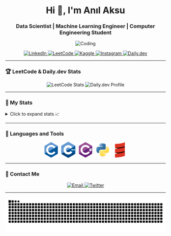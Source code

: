 <h1 align="center">Hi 👋, I'm Anıl Aksu</h1>
<h3 align="center">Data Scientist | Machine Learning Engineer | Computer Engineering Student</h3>

<p align="center">
  <img src="https://media.giphy.com/media/qgQUggAC3Pfv687qPC/giphy.gif" alt="Coding" width="100" height="100"/>
</p>

<p align="center">
  <a href="https://linkedin.com/in/anilaksu" target="_blank">
    <img src="https://img.shields.io/badge/LinkedIn-0077B5?style=for-the-badge&logo=linkedin&logoColor=white" alt="LinkedIn"/>
  </a>
  <a href="https://leetcode.com/anill056/" target="_blank">
    <img src="https://img.shields.io/badge/LeetCode-FFA116?style=for-the-badge&logo=leetcode&logoColor=white" alt="LeetCode"/>
  </a>
  <a href="https://kaggle.com/anill056" target="_blank">
    <img src="https://img.shields.io/badge/Kaggle-20BEFF?style=for-the-badge&logo=kaggle&logoColor=white" alt="Kaggle"/>
  </a>
  <a href="https://instagram.com/anilaks_16" target="_blank">
    <img src="https://img.shields.io/badge/Instagram-E4405F?style=for-the-badge&logo=instagram&logoColor=white" alt="Instagram"/>
  </a>
  <a href="https://app.daily.dev/anill056" target="_blank">
    <img src="https://img.shields.io/badge/Daily.dev-121212?style=for-the-badge&logo=daily.dev&logoColor=white" alt="Daily.dev"/>
  </a>
</p>

---

### 🏆 LeetCode & Daily.dev Stats

<p align="center">
  <img src="https://leetcard.jacoblin.cool/anill056?theme=dark&font=Karma&ext=contest" alt="LeetCode Stats" width="400"/>
  <img src="https://api.daily.dev/devcards/anill056.svg" width="400" alt="Daily.dev Profile"/>
</p>

---

### 🌟 My Stats

<details>
  <summary>Click to expand stats 📈</summary>
  <p><img align="center" src="https://github-readme-stats.vercel.app/api?username=anill056&show_icons=true&theme=dark&border_radius=15" width="360" alt="My Stats" /></p>
  <p><img align="center" src="https://github-readme-stats.vercel.app/api/top-langs/?username=anill056&layout=compact&theme=dark&border_radius=15" width="360" alt="Top Languages" /></p>
  <p><img align="center" src="https://github-readme-streak-stats.herokuapp.com/?user=anill056&theme=dark&border_radius=15" width="360" alt="Streak Stats" /></p>
  <p align="center"><img src="https://komarev.com/ghpvc/?username=anill056&label=Profile%20Views&color=0e75b6&style=flat" width="150" alt="Profile Views" /></p>
</details>

---

### 🔧 Languages and Tools

<p align="center">
  <a href="https://www.cprogramming.com/" target="_blank"><img src="https://raw.githubusercontent.com/devicons/devicon/master/icons/c/c-original.svg" alt="C" width="50" height="50"/></a>
  <a href="https://www.w3schools.com/cpp/" target="_blank"><img src="https://raw.githubusercontent.com/devicons/devicon/master/icons/cplusplus/cplusplus-original.svg" alt="C++" width="50" height="50"/></a>
  <a href="https://www.w3schools.com/cs/" target="_blank"><img src="https://raw.githubusercontent.com/devicons/devicon/master/icons/csharp/csharp-original.svg" alt="C#" width="50" height="50"/></a>
  <a href="https://www.python.org" target="_blank"><img src="https://raw.githubusercontent.com/devicons/devicon/master/icons/python/python-original.svg" alt="Python" width="50" height="50"/></a>
  <a href="https://www.scala-lang.org" target="_blank"><img src="https://raw.githubusercontent.com/devicons/devicon/master/icons/scala/scala-original.svg" alt="Scala" width="50" height="50"/></a>
</p>

---

### 📩 Contact Me

<p align="center">
  <a href="mailto:anilaksu2005@gmail.com" target="_blank">
    <img src="https://img.shields.io/badge/Email-D14836?style=for-the-badge&logo=gmail&logoColor=white" alt="Email"/>
  </a>
  <a href="https://twitter.com/anilaks1611" target="_blank">
    <img src="https://img.shields.io/badge/Twitter-1DA1F2?style=for-the-badge&logo=twitter&logoColor=white" alt="Twitter"/>
  </a>
</p>

---

<picture>
  <source media="(prefers-color-scheme: dark)" srcset="https://raw.githubusercontent.com/anill056/anill056/output/github-contribution-grid-snake-dark.svg">
  <source media="(prefers-color-scheme: light)" srcset="https://raw.githubusercontent.com/anill056/anill056/output/github-contribution-grid-snake.svg">
  <img alt="github contribution grid snake animation" src="https://raw.githubusercontent.com/anill056/anill056/output/github-contribution-grid-snake.svg">
</picture>
